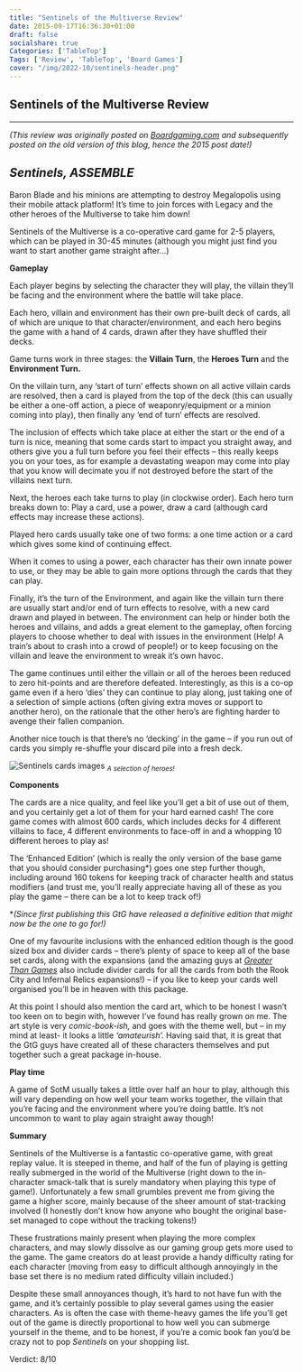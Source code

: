 ```yaml
---
title: "Sentinels of the Multiverse Review"
date: 2015-09-17T16:36:30+01:00
draft: false
socialshare: true
Categories: ['TableTop']
Tags: ['Review', 'TableTop', 'Board Games']
cover: "/img/2022-10/sentinels-header.png"
---
```


## Sentinels of the Multiverse Review
---

_(This review was originally posted on [Boardgaming.com](https://boardgaming.com/) and subsequently posted on the old version of this blog, hence the 2015 post date!)_

*Sentinels, ASSEMBLE*
----------------------
Baron Blade and his minions are attempting to destroy Megalopolis using their mobile attack platform! It’s time to join forces with Legacy and the other heroes of the Multiverse to take him down!

Sentinels of the Multiverse is a co-operative card game for 2-5 players, which can be played in 30-45 minutes (although you might just find you want to start another game straight after…)

**Gameplay**

Each player begins by selecting the character they will play, the villain they’ll be facing and the environment where the battle will take place.

Each hero, villain and environment has their own pre-built deck of cards, all of which are unique to that character/environment, and each hero begins the game with a hand of 4 cards, drawn after they have shuffled their decks.

Game turns work in three stages: the **Villain Turn**, the **Heroes Turn** and the **Environment Turn.**

On the villain turn, any ‘start of turn’ effects shown on all active villain cards are resolved, then a card is played from the top of the deck (this can usually be either a one-off action, a piece of weaponry/equipment or a minion coming into play), then finally any ‘end of turn’ effects are resolved.

The inclusion of effects which take place at either the start or the end of a turn is nice, meaning that some cards start to impact you straight away, and others give you a full turn before you feel their effects – this really keeps you on your toes, as for example a devastating weapon may come into play that you know will decimate you if not destroyed before the start of the villains next turn.

Next, the heroes each take turns to play (in clockwise order). Each hero turn breaks down to: Play a card, use a power, draw a card (although card effects may increase these actions).

Played hero cards usually take one of two forms: a one time action or a card which gives some kind of continuing effect.

When it comes to using a power, each character has their own innate power to use, or they may be able to gain more options through the cards that they can play.

Finally, it’s the turn of the Environment, and again like the villain turn there are usually start and/or end of turn effects to resolve, with a new card drawn and played in between. The environment can help or hinder both the heroes and villains, and adds a great element to the gameplay, often forcing players to choose whether to deal with issues in the environment (Help! A train’s about to crash into a crowd of people!) or to keep focusing on the villain and leave the environment to wreak it’s own havoc.

The game continues until either the villain or all of the heroes been reduced to zero hit-points and are therefore defeated. Interestingly, as this is a co-op game even if a hero ‘dies’ they can continue to play along, just taking one of a selection of simple actions (often giving extra moves or support to another hero), on the rationale that the other hero’s are fighting harder to avenge their fallen companion.

Another nice touch is that there’s no ‘decking’ in the game – if you run out of cards you simply re-shuffle your discard pile into a fresh deck.

![Sentinels cards images](/img/2022-10/sentinels-cards.jpeg "Sentinels, ASSEMBLE!...")
<sub> _A selection of heroes!_ </sub>

**Components**

The cards are a nice quality, and feel like you’ll get a bit of use out of them, and you certainly get a lot of them for your hard earned cash! The core game comes with almost 600 cards, which includes decks for 4 different villains to face, 4 different environments to face-off in and a whopping 10 different heroes to play as!

The ‘Enhanced Edition’ (which is really the only version of the base game that you should consider purchasing*) goes one step further though, including around 160 tokens for keeping track of character health and status modifiers (and trust me, you’ll really appreciate having all of these as you play the game – there can be a lot to keep track of!)

*_(Since first publishing this GtG have released a definitive edition that might now be the one to go for!)_

One of my favourite inclusions with the enhanced edition though is the good sized box and divider cards – there’s plenty of space to keep all of the base set cards, along with the expansions (and the amazing guys at [*Greater Than Games*](https://www.greaterthangames.com) also include divider cards for all the cards from both the Rook City and Infernal Relics expansions!) – if you like to keep your cards well organised you’ll be in heaven with this package.

At this point I should also mention the card art, which to be honest I wasn’t too keen on to begin with, however I’ve found has really grown on me. The art style is very *comic-book-ish,* and goes with the theme well, but – in my mind at least- it looks a little *‘amateurish’.* Having said that, it is great that the GtG guys have created all of these characters themselves and put together such a great package in-house.

**Play time**

A game of SotM usually takes a little over half an hour to play, although this will vary depending on how well your team works together, the villain that you’re facing and the environment where you’re doing battle. It’s not uncommon to want to play again straight away though!

**Summary**

Sentinels of the Multiverse is a fantastic co-operative game, with great replay value. It is steeped in theme, and half of the fun of playing is getting really submerged in the world of the Multiverse (right down to the in-character smack-talk that is surely mandatory when playing this type of game!).
Unfortunately a few small grumbles prevent me from giving the game a higher score, mainly because of the sheer amount of stat-tracking involved (I honestly don’t know how anyone who bought the original base-set managed to cope without the tracking tokens!)

These frustrations mainly present when playing the more complex characters, and may slowly dissolve as our gaming group gets more used to the game. The game creators do at least provide a handy difficulty rating for each character (moving from easy to difficult although annoyingly in the base set there is no medium rated difficulty villain included.)

Despite these small annoyances though, it’s hard to not have fun with the game, and it’s certainly possible to play several games using the easier characters. As is often the case with theme-heavy games the life you’ll get out of the game is directly proportional to how well you can submerge yourself in the theme, and to be honest, if you’re a comic book fan you’d be crazy not to pop *Sentinels* on your shopping list.


Verdict: 8/10
